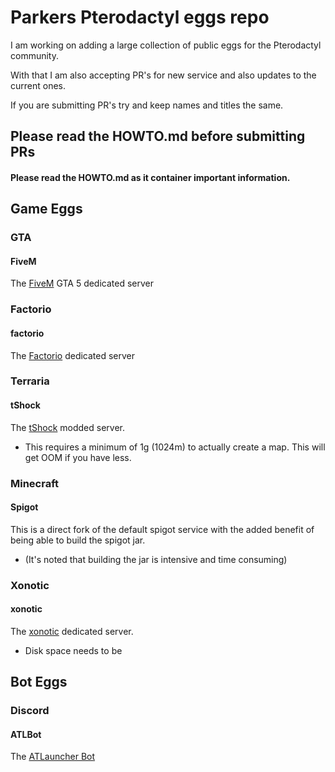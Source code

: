 # Parkers Pterodactyl eggs repo

I am working on adding a large collection of public eggs for the Pterodactyl community.

With that I am also accepting PR's for new service and also updates to the current ones.

If you are submitting PR's try and keep names and titles the same.


## Please read the HOWTO.md before submitting PRs


#### Please read the HOWTO.md as it container important information.

## Game Eggs
### GTA
#### FiveM
The [FiveM](https://fivem.net/) GTA 5 dedicated server

### Factorio
#### factorio
The [Factorio](https://factorio.com/) dedicated server

### Terraria
#### tShock
The [tShock](https://tshock.co) modded server.
- This requires a minimum of 1g (1024m) to actually create a map. This will get OOM if you have less.

### Minecraft
#### Spigot
This is a direct fork of the default spigot service with the added benefit of being able to build the spigot jar.  
- (It's noted that building the jar is intensive and time consuming)

### Xonotic
#### xonotic
The [xonotic](http://www.xonotic.org/) dedicated server.
- Disk space needs to be

## Bot Eggs
### Discord
#### ATLBot
The [ATLauncher Bot](https://github.com/ATLauncher/discord-bot/)
